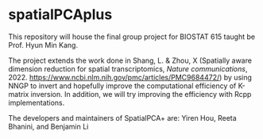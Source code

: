 # spatialPCAplus

This repository will house the final group project for BIOSTAT 615 taught be Prof. Hyun Min Kang.

The project extends the work done in Shang, L. & Zhou, X (Spatially aware dimension reduction for spatial transcriptomics, _Nature communications_, 2022. https://www.ncbi.nlm.nih.gov/pmc/articles/PMC9684472/) by using NNGP to invert and hopefully improve the computational efficiency of K-matrix inversion. In addition, we will try improving the efficiency with Rcpp implementations.

The developers and maintainers of SpatialPCA+ are:
Yiren Hou, Reeta Bhanini, and Benjamin Li
